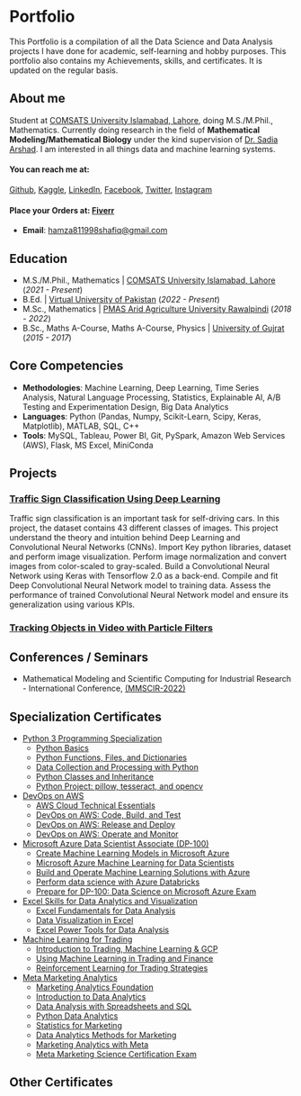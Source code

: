 # Portfolio
This Portfolio is a compilation of all the Data Science and Data Analysis projects I have done for academic, self-learning and hobby purposes. This portfolio also contains my Achievements, skills, and certificates. It is updated on the regular basis.

## About me
Student at [COMSATS University Islamabad, Lahore](https://lahore.comsats.edu.pk/default.aspx), doing M.S./M.Phil., Mathematics. Currently doing research in the field of **Mathematical Modeling/Mathematical Biology** under the kind supervision of [Dr. Sadia Arshad](https://lahore.comsats.edu.pk/Employees/807). I am interested in all things data and machine learning systems.

#### **You can reach me at:**
[Github](https://github.com/hamza811998), [Kaggle](https://www.kaggle.com/hamza811998), [LinkedIn](https://www.linkedin.com/in/hamza811998/), [Facebook](https://www.facebook.com/hamza811998/), [Twitter](https://twitter.com/hamza811998), [Instagram](https://www.instagram.com/hamza811998/)
#### **Place your Orders at:** [Fiverr](https://www.fiverr.com/s/agNoNQ)
- **Email**: [hamza811998shafiq@gmail.com](hamza811998shafiq@gmail.com)

## Education								       		
- M.S./M.Phil., Mathematics	| [COMSATS University Islamabad, Lahore](https://lahore.comsats.edu.pk/default.aspx) (_2021 - Present_)
- B.Ed. | [Virtual University of Pakistan](https://www.vu.edu.pk/) (_2022 - Present_)
- M.Sc., Mathematics | [PMAS Arid Agriculture University Rawalpindi](https://www.uaar.edu.pk/index.php) (_2018 - 2022_)
- B.Sc., Maths A-Course, Maths A-Course, Physics | [University of Gujrat](https://uog.edu.pk/main.php) (_2015 - 2017_)

<!--
## Work Experience
**Data Scientist @ Toyota Financial Services (_June 2022 - Present_)**
- Uncovered and corrected missing step in production data pipeline which impacted over 70% of active accounts
- Redeveloped loan originations model which resulted in 50% improvement in model performance and saving 1 million dollars in potential losses

**Data Science Consultant @ Shawhin Talebi Ventures LLC (_December 2020 - Present_)**
- Conducted data collection, processing, and analysis for novel study evaluating the impact of over 300 biometrics variables on human performance in hyper-realistic, live-fire training scenarios
- Applied unsupervised deep learning approaches to longitudinal ICU data to discover novel sepsis sub-phenotypes
-->

## Core Competencies

- **Methodologies**: Machine Learning, Deep Learning, Time Series Analysis, Natural Language Processing, Statistics, Explainable AI, A/B Testing and Experimentation Design, Big Data Analytics
- **Languages**: Python (Pandas, Numpy, Scikit-Learn, Scipy, Keras, Matplotlib), MATLAB, SQL, C++
- **Tools**: MySQL, Tableau, Power BI, Git, PySpark, Amazon Web Services (AWS), Flask, MS Excel, MiniConda

## Projects
### [Traffic Sign Classification Using Deep Learning](https://github.com/hamza811998/P-03-Traffic_Sign_Classification_Using_Deep_Learning)
Traffic sign classification is an important task for self-driving cars. In this project, the dataset contains 43 different classes of images. This project understand the theory and intuition behind Deep Learning and Convolutional Neural Networks (CNNs). Import Key python libraries, dataset and perform image visualization. Perform image normalization and convert images from color-scaled to gray-scaled. Build a Convolutional Neural Network using Keras with Tensorflow 2.0 as a back-end. Compile and fit Deep Convolutional Neural Network model to training data. Assess the performance of trained Convolutional Neural Network model and ensure its generalization using various KPIs.

<!-- ![EEG Band Discovery](/assets/img/eeg_band_discovery.jpeg) -->

### [Tracking Objects in Video with Particle Filters](https://github.com/hamza811998/P-05-Tracking_Objects_in_Video_with_Particle_Filters)

<!-- ![Bike Study](/assets/img/bike_study.jpeg) -->

## Conferences / Seminars
- Mathematical Modeling and Scientific Computing for Industrial Research - International Conference, [(MMSCIR-2022)](https://github.com/hamza811998/hamza811998.gihub.io/blob/main/assets/img/MMSCIR%20International%20Conference%202022.png)

<!--
## Publications
1. Talebi S., Lary D.J., Wijeratne L. OH., and Lary, T. Modeling Autonomic Pupillary Responses from External Stimuli Using Machine Learning (2019). DOI: 10.26717/BJSTR.2019.20.003446
2. Wijeratne, L.O.; Kiv, D.R.; Aker, A.R.; Talebi, S.; Lary, D.J. Using Machine Learning for the Calibration of Airborne Particulate Sensors. Sensors 2020, 20, 99.
3. Lary, D.J.; Schaefer, D.; Waczak, J.; Aker, A.; Barbosa, A.; Wijeratne, L.O.H.; Talebi, S.; Fernando, B.; Sadler, J.; Lary, T.; Lary, M.D. Autonomous Learning of New Environments with a Robotic Team Employing Hyper-Spectral Remote Sensing, Comprehensive In-Situ Sensing and Machine Learning. Sensors 2021, 21, 2240. https://doi.org/10.3390/s21062240
-->

## Specialization Certificates

- [Python 3 Programming Specialization](https://www.coursera.org/account/accomplishments/specialization/certificate/HH84NE5JU5Q4)
    - [Python Basics](https://www.coursera.org/account/accomplishments/certificate/RHM7JGEGTY63)
    - [Python Functions, Files, and Dictionaries](https://www.coursera.org/account/accomplishments/certificate/RC88H8CV22ZK)
    - [Data Collection and Processing with Python](https://www.coursera.org/account/accomplishments/certificate/58TZ3FVYGBYL)
    - [Python Classes and Inheritance](https://www.coursera.org/account/accomplishments/certificate/ZN9N9NVXQX2C)
    - [Python Project: pillow, tesseract, and opencv](https://www.coursera.org/account/accomplishments/certificate/D8TMF2YYGX6W)
- [DevOps on AWS](https://www.coursera.org/account/accomplishments/specialization/certificate/AGU6M7587C7C)
    - [AWS Cloud Technical Essentials](https://www.coursera.org/account/accomplishments/certificate/59UUGFR5K3FH)
    - [DevOps on AWS: Code, Build, and Test](https://www.coursera.org/account/accomplishments/certificate/2WTLBZS9VMGK)
    - [DevOps on AWS: Release and Deploy](https://www.coursera.org/account/accomplishments/certificate/TV5J7AEM7DFV)
    - [DevOps on AWS: Operate and Monitor](https://www.coursera.org/account/accomplishments/certificate/VGZEHPRTHVFH)
- [Microsoft Azure Data Scientist Associate (DP-100)](https://www.coursera.org/account/accomplishments/specialization/certificate/UEDRU37FDHSW)
    - [Create Machine Learning Models in Microsoft Azure](https://www.coursera.org/account/accomplishments/certificate/PX8ZP4Y8WTEM)
    - [Microsoft Azure Machine Learning for Data Scientists](https://www.coursera.org/account/accomplishments/certificate/NADHYMFHTHXT)
    - [Build and Operate Machine Learning Solutions with Azure](https://www.coursera.org/account/accomplishments/certificate/HZSTR7843MUZ)
    - [Perform data science with Azure Databricks](https://www.coursera.org/account/accomplishments/certificate/TFWMZX3RABQ6)
    - [Prepare for DP-100: Data Science on Microsoft Azure Exam](https://www.coursera.org/account/accomplishments/certificate/D9KC8EBHGRHE)
- [Excel Skills for Data Analytics and Visualization](https://www.coursera.org/account/accomplishments/specialization/XMF2KDA625BA)
    - [Excel Fundamentals for Data Analysis](https://www.coursera.org/account/accomplishments/certificate/RBZUWPXR4YZF)
    - [Data Visualization in Excel](https://www.coursera.org/account/accomplishments/certificate/P3WURT6DU4FC)
    - [Excel Power Tools for Data Analysis](https://www.coursera.org/account/accomplishments/certificate/YX6JAG9LASZH)
- [Machine Learning for Trading](https://www.coursera.org/account/accomplishments/specialization/certificate/3W64MF2ESVX4)
    - [Introduction to Trading, Machine Learning & GCP](https://www.coursera.org/account/accomplishments/certificate/3SBERUTEDDVN)
    - [Using Machine Learning in Trading and Finance](https://www.coursera.org/account/accomplishments/certificate/R9373WRMLK97)
    - [Reinforcement Learning for Trading Strategies](https://www.coursera.org/account/accomplishments/certificate/BTUEFD9SFQ39)
- [Meta Marketing Analytics](https://www.coursera.org/account/accomplishments/specialization/certificate/E3STQVMFEGXH)
    - [Marketing Analytics Foundation](https://www.coursera.org/account/accomplishments/certificate/2M85TB7552NE)
    - [Introduction to Data Analytics](https://www.coursera.org/account/accomplishments/certificate/A92CJZP4HUE5)
    - [Data Analysis with Spreadsheets and SQL](https://www.coursera.org/account/accomplishments/certificate/3FWBRGA5X75N)
    - [Python Data Analytics](https://www.coursera.org/account/accomplishments/certificate/H2G4D8A5X7VK)
    - [Statistics for Marketing](https://www.coursera.org/account/accomplishments/certificate/5RASY9S5Q6SP)
    - [Data Analytics Methods for Marketing](https://www.coursera.org/account/accomplishments/certificate/JRDHS8NS48GB)
    - [Marketing Analytics with Meta](https://www.coursera.org/account/accomplishments/certificate/6ZAUTWRUZB77)
    - [Meta Marketing Science Certification Exam](https://www.coursera.org/account/accomplishments/certificate/QRGL8C83799W)

## Other Certificates
